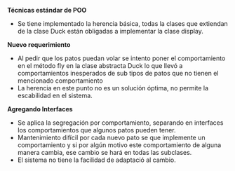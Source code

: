 **Técnicas estándar de POO**
 - Se tiene implementado la herencia básica, todas la clases que extiendan de la clase Duck están obligadas a implementar la clase display.

**Nuevo requerimiento**
 - Al pedir que los patos puedan volar se intento poner el comportamiento en el método fly en la clase abstracta Duck lo que llevó a comportamientos inesperados de sub tipos de patos que no tienen el mencionado comportamiento
 - La herencia en este punto no es un solución óptima, no permite la escabilidad en el sistema.
 
**Agregando Interfaces**
 - Se aplica la segregación por comportamiento, separando en interfaces los comportamientos que algunos patos pueden tener.
 - Mantenimiento difícil por cada nuevo pato se que implemente un comportamiento y si por algún motivo este comportamiento de alguna manera cambia, ese cambio se hará en todas las subclases.
 - El sistema no tiene la facilidad de adaptació al cambio.


  